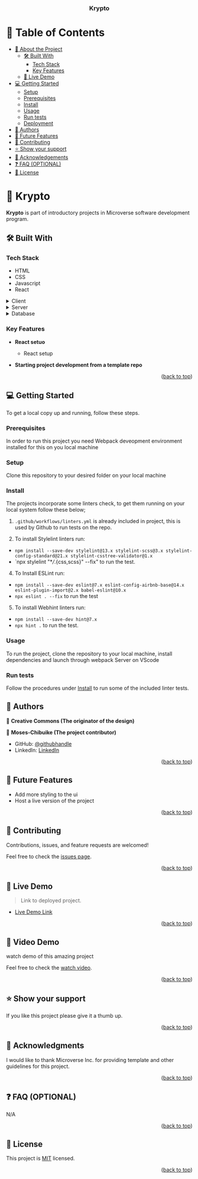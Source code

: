 <a name="readme-top"></a>

<div align="center">

  <h3><b>Krypto</b></h3>

</div>

# 📗 Table of Contents

- [📖 About the Project](#about-project)
  - [🛠 Built With](#built-with)
    - [Tech Stack](#tech-stack)
    - [Key Features](#key-features)
  - [🚀 Live Demo](#live-demo)
- [💻 Getting Started](#getting-started)
  - [Setup](#setup)
  - [Prerequisites](#prerequisites)
  - [Install](#install)
  - [Usage](#usage)
  - [Run tests](#run-tests)
  - [Deployment](#triangular_flag_on_post-deployment)
- [👥 Authors](#authors)
- [🔭 Future Features](#future-features)
- [🤝 Contributing](#contributing)
- [⭐️ Show your support](#support)
- [🙏 Acknowledgements](#acknowledgements)
- [❓ FAQ (OPTIONAL)](#faq)
- [📝 License](#license)

# 📖 Krypto <a name="about-project"></a>

**Krypto** is part of introductory projects in Microverse software development program.

## 🛠 Built With <a name="built-with"></a>

### Tech Stack <a name="tech-stack"></a>

- HTML
- CSS
- Javascript
- React

<details>
  <summary>Client</summary>
  <ul>
    <li><a href="">Webpack</a></li>
  </ul>
</details>

<details>
  <summary>Server</summary>
  <ul>
    <li><a href="">N/A</a></li>
  </ul>
</details>

<details>
<summary>Database</summary>
  <ul>
    <li><a href="">N/A</a></li>
  </ul>
</details>

### Key Features <a name="key-features"></a>

- **React setuo**

  - React setup

- **Starting project development from a template repo**

<p align="right">(<a href="#readme-top">back to top</a>)</p>

## 💻 Getting Started <a name="getting-started"></a>

To get a local copy up and running, follow these steps.

### Prerequisites

In order to run this project you need Webpack deveopment environment installed for this on you local machine

### Setup

Clone this repository to your desired folder on your local machine

### Install

The projects incorporate some linters check, to get them running on your local system follow these below;

1. `.github/workflows/linters.yml` is already included in project, this is used by Github to run tests on the repo.

3. To install Stylelint linters run:

- `npm install --save-dev stylelint@13.x stylelint-scss@3.x stylelint-config-standard@21.x stylelint-csstree-validator@1.x`
- `npx stylelint "\*_/_.{css,scss}" --fix" to run the test.

4. To Install ESLint run:

- `npm install --save-dev eslint@7.x eslint-config-airbnb-base@14.x eslint-plugin-import@2.x babel-eslint@10.x`
- `npx eslint . --fix` to run the test

5. To install Webhint linters run:

- `npm install --save-dev hint@7.x`
- `npx hint .` to run the test.

### Usage

To run the project, clone the repository to your local machine, install dependencies and launch through webpack Server on VScode

### Run tests

Follow the procedures under [Install](#install) to run some of the included linter tests.

## 👥 Authors <a name="authors"></a>

👤 **Creative Commons (The originator of the design)**

👤 **Moses-Chibuike (The project contributor)**

- GitHub: [@githubhandle](https://github.com/Moses-chibuike)
- LinkedIn: [LinkedIn](https://www.linkedin.com/in/ezechukwu-chibuike/)

<p align="right">(<a href="#readme-top">back to top</a>)</p>

## 🔭 Future Features <a name="future-features"></a>
- Add more styling to the ui
- Host a live version of the project

<p align="right">(<a href="#readme-top">back to top</a>)</p>

## 🤝 Contributing <a name="contributing"></a>

Contributions, issues, and feature requests are welcomed!

Feel free to check the [issues page](https://github.com/Moses-chibuike/Krypto/issues).

<p align="right">(<a href="#readme-top">back to top</a>)</p>

<!-- LIVE DEMO -->

## 🚀 Live Demo <a name="live-demo"></a>

> Link to deployed project.

- [Live Demo Link](https://krypto-o.netlify.app/)

<p align="right">(<a href="#readme-top">back to top</a>)</p>

## 🤝 Video Demo <a name="demo"></a>

watch demo of this amazing project

Feel free to check the [watch video](https://drive.google.com/file/d/1Z3L5x8KmAwJo8VztritnZtGexOfPjH-e/view?usp=sharing).

<p align="right">(<a href="#readme-top">back to top</a>)</p>

## ⭐️ Show your support <a name="support"></a>

If you like this project please give it a thumb up.

<p align="right">(<a href="#readme-top">back to top</a>)</p>

## 🙏 Acknowledgments <a name="acknowledgements"></a>

I would like to thank Microverse Inc. for providing template and other guidelines for this project.

<p align="right">(<a href="#readme-top">back to top</a>)</p>

## ❓ FAQ (OPTIONAL) <a name="faq"></a>

N/A

<p align="right">(<a href="#readme-top">back to top</a>)</p>

## 📝 License <a name="license"></a>

This project is [MIT](./LICENSE) licensed.

<p align="right">(<a href="#readme-top">back to top</a>)</p>
